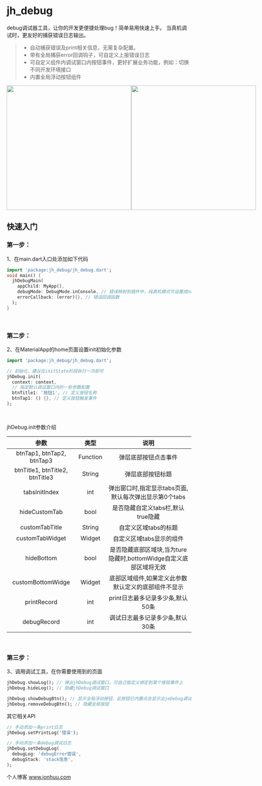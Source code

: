 # jh_debug

debug调试器工具，让你的开发更便捷处理bug！简单易用快速上手。
当真机调试时，更友好的捕获错误日志输出。

> * 自动捕获错误及print相关信息，无需复杂配置。
> * 带有全局捕获error回调钩子，可自定义上报错误日志
> * 可自定义组件内调试窗口内按钮事件，更好扩展业务功能，例如：切换不同开发环境接口
> * 内置全局浮动按钮组件

<div style="display:flex; justify-content: space-evenly;">
<img src="https://github.com/tec8297729/jh_debug/blob/master/images/demo_1.png?raw=true" width="340px">
<img src="https://github.com/tec8297729/jh_debug/blob/master/images/demo_2.png?raw=true" width="340px">
</div>

## 快速入门

### 第一步：
1、在main.dart入口处添加如下代码

```dart
import 'package:jh_debug/jh_debug.dart';
void main() {
  jhDebugMain(
    appChild: MyApp(),
    debugMode: DebugMode.inConsole, // 错误映射到插件中，纯真机模式可设置成none模式
    errorCallback: (error){}, // 错误回调函数
  );
}

```
<br>

### 第二步：

2、在MaterialApp的home页面设置init初始化参数
```dart
import 'package:jh_debug/jh_debug.dart';

// 初始化，建议在initState阶段执行一次即可
jhDebug.init(
  context: context,
  // 指定默认调试窗口内的一些参数配置
  btnTitle1: '按钮1', // 定义按钮名称
  btnTap1: () {}, // 定义按钮触发事件
);
```
<br>

jhDebug.init参数介绍
<br>

|              参数               |   类型   |                               说明                                |
| :-----------------------------: | :------: | :---------------------------------------------------------------: |
|    btnTap1, btnTap2, btnTap3    | Function |                       弹层底部按钮点击事件                        |
| btnTitle1, btnTitle2, btnTitle3 |  String  |                         弹层底部按钮标题                          |
|          tabsInitIndex          |   int    |      弹出窗口时,指定显示tabs页面, 默认每次弹出显示第0个tabs       |
|          hideCustomTab          |   bool   |                 是否隐藏自定义tabs栏,默认true隐藏                 |
|         customTabTitle          |  String  |                       自定义区域tabs的标题                        |
|         customTabWidget         |  Widget  |                     自定义区域tabs显示的组件                      |
|           hideBottom            |   bool   | 是否隐藏底部区域块,当为ture隐藏时,bottomWidge自定义底部区域将无效 |
|        customBottomWidge        |  Widget  |        底部区域组件,如果定义此参数默认定义的底部组件不显示        |
|           printRecord           |   int    |                 print日志最多记录多少条,默认50条                  |
|           debugRecord           |   int    |                  调试日志最多记录多少条,默认30条                  |

<br>

### 第三步：

3、调用调试工具，在你需要使用到的页面

```dart
jhDebug.showLog(); // 弹出jhDebug调试窗口，可自己指定义绑定到某个按钮事件上
jhDebug.hideLog(); // 隐藏jhDebug调试窗口

jhDebug.showDebugBtn(); // 显示全局浮动按钮，此按钮已内置点击显示出jeDebug调试弹层, 双击隐藏自身按钮, 长按拖动按钮位置
jhDebug.removeDebugBtn(); // 隐藏全局按钮
```

其它相关API<br>

```dart
// 手动添加一条print日志
jhDebug.setPrintLog('错误'); 

// 手动添加一条debug调试日志
jhDebug.setDebugLog(
  debugLog: 'debugError错误',
  debugStack: 'stack信息',
);
```

个人博客 www.jonhuu.com